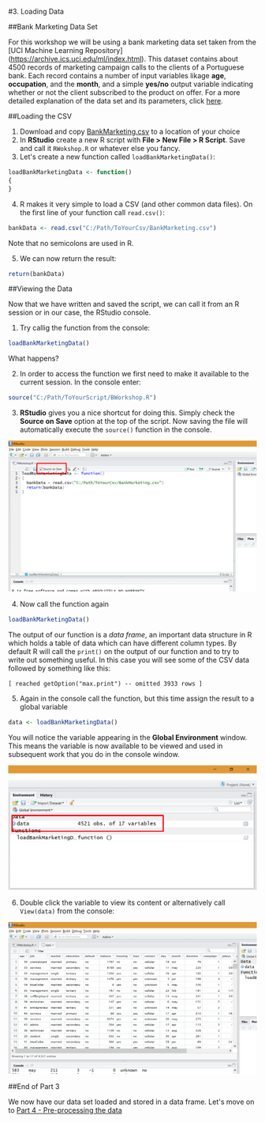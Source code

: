 #3. Loading Data

##Bank Marketing Data Set

For this workshop we will be using a bank marketing data set taken from the [UCI Machine Learning Repository] (https://archive.ics.uci.edu/ml/index.html). This dataset contains about 4500 records of marketing campaign calls to the clients of a Portuguese bank. Each record contains a number of input variables likage __age__, __occupation__, and the __month__, and a simple __yes/no__ output variable indicating whether or not the client subscribed to the product on offer. For a more detailed explanation of the data set and its parameters, click [here](https://archive.ics.uci.edu/ml/datasets/Bank+Marketing).

##Loading the CSV

1. Download and copy [BankMarketing.csv](Data/BankMarketing.csv) to a location of your choice
2. In __RStudio__ create a new R script with __File > New File > R Script__. Save and call it `RWokshop.R` or whatever else you fancy.
3. Let's create a new function called `loadBankMarketingData()`:

  ```R
  loadBankMarketingData <- function()
  {
  }
  ```
  
4. R makes it very simple to load a CSV (and other common data files). On the first line of your function call `read.csv()`:

  ```R
  bankData <- read.csv("C:/Path/ToYourCsv/BankMarketing.csv")
  ```
  
  Note that no semicolons are used in R. 
  
5. We can now return the result:

  ```R
  return(bankData)
  ```
  
##Viewing the Data

Now that we have written and saved the script, we can call it from an R session or in our case, the RStudio console.

1. Try callig the function from the console:

  ```R
  loadBankMarketingData()
  ```
  
  What happens?
  
2. In order to access the function we first need to make it available to the current session. In the console enter:

  ```R
  source("C:/Path/ToYourScript/BWorkshop.R")
  ```
  
3. __RStudio__ gives you a nice shortcut for doing this. Simply check the __Source on Save__ option at the top of the script. Now saving the file will automatically execute the `source()` function in the console.

![01-source-on-save](Part3-Content/01-source-on-save.png)

4. Now call the function again

  ```R
  loadBankMarketingData()
  ```
  
  The output of our function is a _data frame_, an important data structure in R which holds a table of data which can have different column types. By default R will call the `print()` on the output of our function and to try to write out something useful. In this case you will see some of the CSV data followed by something like this:
  
  ```
  [ reached getOption("max.print") -- omitted 3933 rows ]
  ```
  
5. Again in the console call the function, but this time assign the result to a global variable

  ```R
  data <- loadBankMarketingData()
  ```
  
  You will notice the variable appearing in the __Global Environment__ window. This means the variable is now available to be viewed and used in subsequent work that you do in the console window.
  
  ![02-global-variable](Part3-Content/02-global-variable.png)
  
6. Double click the variable to view its content or alternatively call `View(data)` from the console:

![03-data-frame-view](Part3-Content/03-data-frame-view.png)


##End of Part 3

We now have our data set loaded and stored in a data frame. Let's move on to [Part 4 - Pre-processing the data](Part4-Pre-Processing.md)
